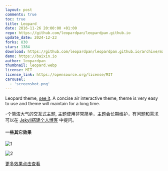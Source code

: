 ```yaml
---
layout: post
comments: true
toc: true
title: Leopard
date: 2016-11-26 20:00:00 +01:00
repo: https://github.com/leopardpan/leopardpan.github.io
update_date: 2024-12-23
forks: 830
stars: 1384
download: https://github.com/leopardpan/leopardpan.github.io/archive/master.zip
demo: https://baixin.io
author: leopardpan
thumbnail: leopard.webp
license: MIT
license_link: https://opensource.org/license/MIT
carousel:
  - 'screenshot.png'
---
```


Leopard theme, [see it](https://baixin.io/#blog). A concise air interactive theme, theme is very easy to use and theme will maintain for a long time.

-个简洁大气的交互式主题, 主题使用非常简单，主题会长期维护，有问题和需求可以在 [Jekyll搭建个人博客](https://baixin.io/2016/10/jekyll_tutorials1/) 中提问。

#### 一些其它效果

![1](https://image-static.segmentfault.com/245/886/2458866428-5838f5bd85bde)

![2](https://image-static.segmentfault.com/357/248/3572482555-5838f5d1a8ac1_fix732)

[更多效果点击查看](https://baixin.io)
